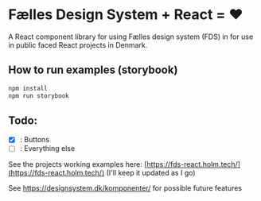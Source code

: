 # Fælles Design System + React = ❤️
A React component library for using Fælles design system (FDS) in for use in public faced React projects in Denmark.

## How to run examples (storybook)

```sh
npm install
npm run storybook
```

## Todo: 

- [x] : Buttons
- [ ] : Everything else

See the projects working examples here: [https://fds-react.holm.tech/](https://fds-react.holm.tech/) (I'll keep it updated as I go)

See https://designsystem.dk/komponenter/ for possible future features

